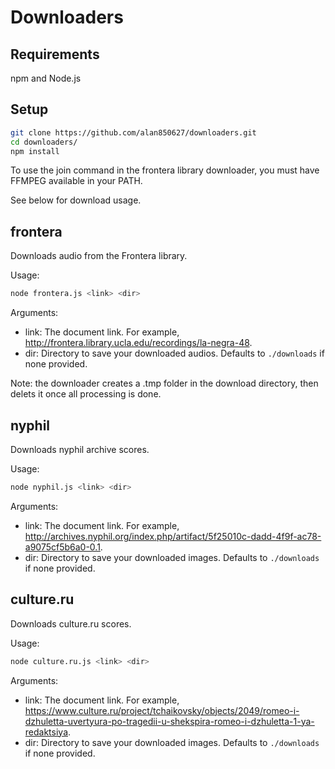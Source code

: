 # Downloaders

## Requirements
npm and Node.js

## Setup
```Bash
git clone https://github.com/alan850627/downloaders.git
cd downloaders/
npm install
```

To use the join command in the frontera library downloader, you must have FFMPEG available in your PATH.

See below for download usage.

## frontera
Downloads audio from the Frontera library.

Usage:
```Bash
node frontera.js <link> <dir>
```

Arguments:
* link: The document link. For example, http://frontera.library.ucla.edu/recordings/la-negra-48.
* dir: Directory to save your downloaded audios. Defaults to `./downloads` if none provided.

Note: the downloader creates a .tmp folder in the download directory, then delets it once all processing is done.

## nyphil
Downloads nyphil archive scores.

Usage:
```Bash
node nyphil.js <link> <dir>
```

Arguments:
* link: The document link. For example, http://archives.nyphil.org/index.php/artifact/5f25010c-dadd-4f9f-ac78-a9075cf5b6a0-0.1.
* dir: Directory to save your downloaded images. Defaults to `./downloads` if none provided.

## culture.ru
Downloads culture.ru scores.

Usage:
```Bash
node culture.ru.js <link> <dir>
```

Arguments:
* link: The document link. For example, https://www.culture.ru/project/tchaikovsky/objects/2049/romeo-i-dzhuletta-uvertyura-po-tragedii-u-shekspira-romeo-i-dzhuletta-1-ya-redaktsiya.
* dir: Directory to save your downloaded images. Defaults to `./downloads` if none provided.
